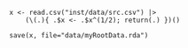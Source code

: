     x <- read.csv("inst/data/src.csv") |>
        (\(.){ .$x <- .$x^(1/2); return(.) })()

    save(x, file="data/myRootData.rda")
